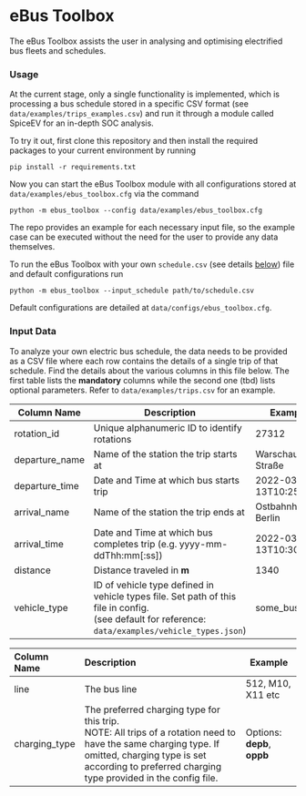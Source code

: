 # eBus Toolbox

The eBus Toolbox assists the user in analysing and optimising electrified bus fleets and schedules.

### Usage

At the current stage, only a single functionality is implemented, which is processing a bus schedule stored in a specific CSV format (see `data/examples/trips_examples.csv`) and run it through a module called SpiceEV for an in-depth SOC analysis.

To try it out, first clone this repository and then install the required packages to your current environment by running

`pip install -r requirements.txt` 

Now you can start the eBus Toolbox module with all configurations stored at `data/examples/ebus_toolbox.cfg` via the command

``python -m ebus_toolbox --config data/examples/ebus_toolbox.cfg``

The repo provides an example for each necessary input file, so the example case can be executed without the need for the user to provide any data themselves.

To run the eBus Toolbox with your own `schedule.csv` (see details [below](#input-data)) file and default configurations run

`python -m ebus_toolbox --input_schedule path/to/schedule.csv`

Default configurations are detailed at `data/configs/ebus_toolbox.cfg`.



### Input Data

To analyze your own electric bus schedule, the data needs to be provided as a CSV file where each row contains the details of a single trip of that schedule. Find the details about the various columns in this file below. The first table lists the **mandatory** columns while the second one (tbd) lists optional parameters. Refer to `data/examples/trips.csv` for an example.

| Column Name    | Description                                                  | Example           |
| -------------- | ------------------------------------------------------------ | ----------------- |
| rotation_id    | Unique alphanumeric ID to identify rotations                 | 27312             |
| departure_name | Name of the station the trip starts at                       | Warschauer Straße |
| departure_time | Date and Time at which bus starts trip                       | 2022-03-13T10:25  |
| arrival_name   | Name of the station the trip ends at                         | Ostbahnhof Berlin |
| arrival_time   | Date and Time at which bus completes trip (e.g. yyyy-mm-ddThh:mm[:ss]) | 2022-03-13T10:30  |
| distance       | Distance traveled in **m**                                   | 1340              |
| vehicle_type   | ID of vehicle type defined in vehicle types file. Set path of this file in config.<br />(see default for reference: `data/examples/vehicle_types.json`) | some_bus_type     |

| Column Name   | Description                                                  | Example                      |
| :------------ | :----------------------------------------------------------- | ---------------------------- |
| line          | The bus line                                                 | 512, M10, X11 etc            |
| charging_type | The preferred charging type for this trip.<br />NOTE: All trips of a rotation need to have the same charging type. If omitted, charging type is set according to preferred charging type provided in the config file. | Options: **depb**,  **oppb** |
